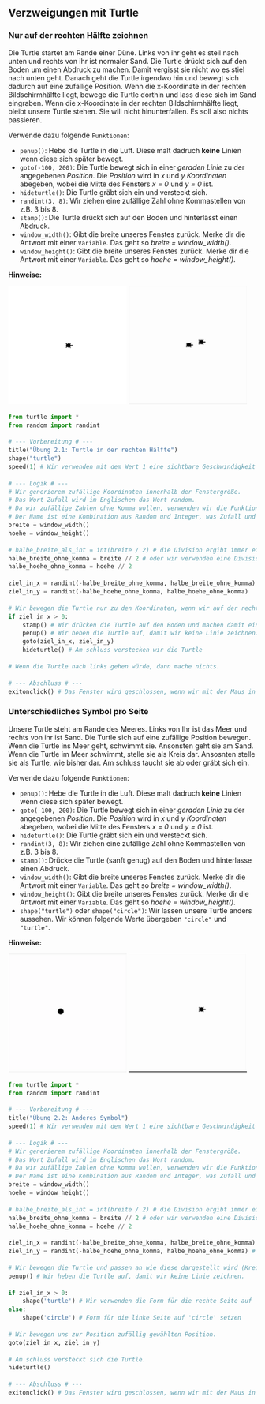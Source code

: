 ## Verzweigungen mit Turtle
### Nur auf der rechten Hälfte zeichnen
Die Turtle startet am Rande einer Düne. Links von ihr geht es steil nach unten und rechts von ihr ist normaler Sand. Die Turtle drückt sich auf den Boden um einen Abdruck zu machen. Damit vergisst sie nicht wo es stiel nach unten geht. Danach geht die Turtle irgendwo hin und bewegt sich dadurch auf eine zufällige Position. Wenn die x-Koordinate in der rechten Bildschirmhälfte liegt, bewege die Turtle dorthin und lass diese sich im Sand eingraben. Wenn die x-Koordinate in der rechten Bildschirmhälfte liegt, bleibt unsere Turtle stehen. Sie will nicht hinunterfallen. Es soll also nichts passieren. 

Verwende dazu folgende ``Funktionen``:
* ``penup()``: Hebe die Turtle in die Luft. Diese malt dadruch **keine** Linien wenn diese sich später bewegt.
* ``goto(-100, 200)``: Die Turtle bewegt sich in einer *geraden Linie* zu der angegebenen *Position*. Die *Position* wird in *x* und *y* *Koordinaten* abegeben, wobei die Mitte des Fensters *x = 0* und *y = 0* ist.
* ``hideturtle()``: Die Turtle gräbt sich ein und versteckt sich.
* ``randint(3, 8)``: Wir ziehen eine zufällige Zahl ohne Kommastellen von z.B. 3 bis 8.
* ``stamp()``: Die Turtle drückt sich auf den Boden und hinterlässt einen Abdruck.
* ``window_width()``: Gibt die breite unseres Fenstes zurück. Merke dir die Antwort mit einer ``Variable``. Das geht so *breite = window_width()*.
* ``window_height()``: Gibt die breite unseres Fenstes zurück. Merke dir die Antwort mit einer ``Variable``. Das geht so *hoehe = window_height()*.

**Hinweise:**
<div style="text-align: left;">
    <img style="" height="240" width="240" src="../images/2.1-left.png">
    <img style="" height="240" width="240" src="../images/2.1-right.gif">
</div>

```python
from turtle import *
from random import randint

# --- Vorbereitung # ---
title("Übung 2.1: Turtle in der rechten Hälfte")
shape("turtle")
speed(1) # Wir verwenden mit dem Wert 1 eine sichtbare Geschwindigkeit der Turtle.

# --- Logik # ---
# Wir generierem zufällige Koordinaten innerhalb der Fenstergröße.
# Das Wort Zufall wird im Englischen das Wort random. 
# Da wir zufällige Zahlen ohne Komma wollen, verwenden wir die Funktion randint.
# Der Name ist eine Kombination aus Random und Integer, was Zufall und Zahl ohne Komma bedeutet.
breite = window_width()
hoehe = window_height()

# halbe_breite_als_int = int(breite / 2) # die Division ergibt immer eine Kommazahl, auch wenn wir 4 / 2 = 2.0 rechnen.
halbe_breite_ohne_komma = breite // 2 # oder wir verwenden eine Division, wo eine Zahl ohne Komma rauskommt.
halbe_hoehe_ohne_komma = hoehe // 2

ziel_in_x = randint(-halbe_breite_ohne_komma, halbe_breite_ohne_komma)
ziel_in_y = randint(-halbe_hoehe_ohne_komma, halbe_hoehe_ohne_komma)

# Wir bewegen die Turtle nur zu den Koordinaten, wenn wir auf der rechten Bildschirmhälfte uns befinden.
if ziel_in_x > 0:
    stamp() # Wir drücken die Turtle auf den Boden und machen damit einen Abdruck.
    penup() # Wir heben die Turtle auf, damit wir keine Linie zeichnen.
    goto(ziel_in_x, ziel_in_y)
    hideturtle() # Am schluss verstecken wir die Turtle

# Wenn die Turtle nach links gehen würde, dann mache nichts.

# --- Abschluss # ---
exitonclick() # Das Fenster wird geschlossen, wenn wir mit der Maus in das Fenster klicken.
```

### Unterschiedliches Symbol pro Seite
Unsere Turtle steht am Rande des Meeres. Links von Ihr ist das Meer und rechts von ihr ist Sand. Die Turtle sich auf eine zufällige Position bewegen. Wenn die Turtle ins Meer geht, schwimmt sie. Ansonsten geht sie am Sand. Wenn die Turtle im Meer schwimmt, stelle sie als Kreis dar. Ansosnten stelle sie als Turtle, wie bisher dar. Am schluss taucht sie ab oder gräbt sich ein.

Verwende dazu folgende ``Funktionen``:
* ``penup()``: Hebe die Turtle in die Luft. Diese malt dadruch **keine** Linien wenn diese sich später bewegt.
* ``goto(-100, 200)``: Die Turtle bewegt sich in einer *geraden Linie* zu der angegebenen *Position*. Die *Position* wird in *x* und *y* *Koordinaten* abegeben, wobei die Mitte des Fensters *x = 0* und *y = 0* ist.
* ``hideturtle()``: Die Turtle gräbt sich ein und versteckt sich.
* ``randint(3, 8)``: Wir ziehen eine zufällige Zahl ohne Kommastellen von z.B. 3 bis 8.
* ``stamp()``: Drücke die Turtle (sanft genug) auf den Boden und hinterlasse einen Abdruck.
* ``window_width()``: Gibt die breite unseres Fenstes zurück. Merke dir die Antwort mit einer ``Variable``. Das geht so *breite = window_width()*.
* ``window_height()``: Gibt die breite unseres Fenstes zurück. Merke dir die Antwort mit einer ``Variable``. Das geht so *hoehe = window_height()*.
* ``shape("turtle")`` oder ``shape("circle")``: Wir lassen unsere Turtle anders aussehen. Wir können folgende Werte übergeben ``"circle"`` und ``"turtle"``. 

**Hinweise:**
<div style="text-align: left;">
    <img style="" height="240" width="240" src="../images/2.2-left.gif">
    <img style="" height="240" width="240" src="../images/2.2-right.gif">
</div>

```python
from turtle import *
from random import randint

# --- Vorbereitung # ---
title("Übung 2.2: Anderes Symbol")
speed(1) # Wir verwenden mit dem Wert 1 eine sichtbare Geschwindigkeit der Turtle.

# --- Logik # ---
# Wir generierem zufällige Koordinaten innerhalb der Fenstergröße.
# Das Wort Zufall wird im Englischen das Wort random. 
# Da wir zufällige Zahlen ohne Komma wollen, verwenden wir die Funktion randint.
# Der Name ist eine Kombination aus Random und Integer, was Zufall und Zahl ohne Komma bedeutet.
breite = window_width()
hoehe = window_height()

# halbe_breite_als_int = int(breite / 2) # die Division ergibt immer eine Kommazahl, auch wenn wir 4 / 2 = 2.0 rechnen.
halbe_breite_ohne_komma = breite // 2 # oder wir verwenden eine Division, wo eine Zahl ohne Komma rauskommt.
halbe_hoehe_ohne_komma = hoehe // 2

ziel_in_x = randint(-halbe_breite_ohne_komma, halbe_breite_ohne_komma) # hier darf keine Kommazahl übergeben werden!
ziel_in_y = randint(-halbe_hoehe_ohne_komma, halbe_hoehe_ohne_komma) # hier darf keine Kommazahl übergeben werden!

# Wir bewegen die Turtle und passen an wie diese dargestellt wird (Kreis oder Turtle). 
penup() # Wir heben die Turtle auf, damit wir keine Linie zeichnen.

if ziel_in_x > 0:
    shape('turtle') # Wir verwenden die Form für die rechte Seite auf 'turtle' setzen
else:
    shape('circle') # Form für die linke Seite auf 'circle' setzen

# Wir bewegen uns zur Position zufällig gewählten Position.
goto(ziel_in_x, ziel_in_y)

# Am schluss versteckt sich die Turtle.
hideturtle()

# --- Abschluss # ---
exitonclick() # Das Fenster wird geschlossen, wenn wir mit der Maus in das Fenster klicken.
```